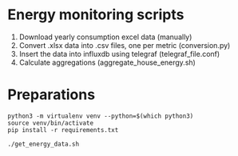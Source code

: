 
# Energy monitoring scripts

1. Download yearly consumption excel data (manually)
1. Convert .xlsx data into .csv files, one per metric (conversion.py)
1. Insert the data into influxdb using telegraf (telegraf_file.conf)
1. Calculate aggregations (aggregate_house_energy.sh)

# Preparations

    python3 -m virtualenv venv --python=$(which python3)
    source venv/bin/activate
    pip install -r requirements.txt

    ./get_energy_data.sh

